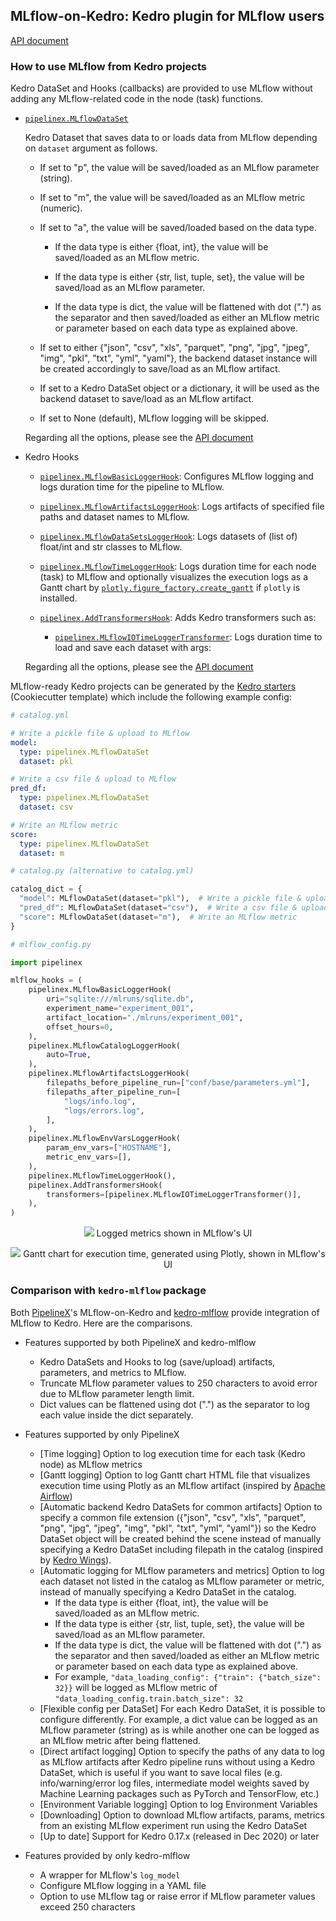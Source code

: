 ## MLflow-on-Kedro: Kedro plugin for MLflow users

[API document](https://pipelinex.readthedocs.io/en/latest/pipelinex.mlflow_on_kedro.html)

### How to use MLflow from Kedro projects

Kedro DataSet and Hooks (callbacks) are provided to use MLflow without adding any MLflow-related code in the node (task) functions.

- [`pipelinex.MLflowDataSet`](https://pipelinex.readthedocs.io/en/latest/pipelinex.mlflow_on_kedro.datasets.mlflow.html)
  
  Kedro Dataset that saves data to or loads data from MLflow depending on `dataset` argument as follows.

  - If set to "p", the value will be saved/loaded as an MLflow parameter (string).

  - If set to "m", the value will be saved/loaded as an MLflow metric (numeric).

  - If set to "a", the value will be saved/loaded based on the data type.

      - If the data type is either {float, int}, the value will be saved/loaded as an MLflow metric.

      - If the data type is either {str, list, tuple, set}, the value will be saved/load as an MLflow parameter.

      - If the data type is dict, the value will be flattened with dot (".") as the separator and then saved/loaded as either an MLflow metric or parameter based on each data type as explained above.

  - If set to either {"json", "csv", "xls", "parquet", "png", "jpg", "jpeg", "img", "pkl", "txt", "yml", "yaml"}, the backend dataset instance will be created accordingly to save/load as an MLflow artifact.

  - If set to a Kedro DataSet object or a dictionary, it will be used as the backend dataset to save/load as an MLflow artifact.

  - If set to None (default), MLflow logging will be skipped.

  Regarding all the options, please see the [API document](https://pipelinex.readthedocs.io/en/latest/pipelinex.mlflow_on_kedro.datasets.mlflow.html)

- Kedro Hooks 

  - [`pipelinex.MLflowBasicLoggerHook`](https://pipelinex.readthedocs.io/en/latest/pipelinex.mlflow_on_kedro.hooks.mlflow.html#module-pipelinex.mlflow_on_kedro.hooks.mlflow.mlflow_basic_logger): Configures MLflow logging and logs duration time for the pipeline to MLflow.

  - [`pipelinex.MLflowArtifactsLoggerHook`](https://pipelinex.readthedocs.io/en/latest/pipelinex.mlflow_on_kedro.hooks.mlflow.html#module-pipelinex.mlflow_on_kedro.hooks.mlflow.mlflow_artifacts_logger): Logs artifacts of specified file paths and dataset names to MLflow.
    
  - [`pipelinex.MLflowDataSetsLoggerHook`](https://pipelinex.readthedocs.io/en/latest/pipelinex.mlflow_on_kedro.hooks.mlflow.html#pipelinex.mlflow_on_kedro.hooks.mlflow.mlflow_datasets_logger.MLflowDataSetsLoggerHook): Logs datasets of (list of) float/int and str classes to MLflow.

  - [`pipelinex.MLflowTimeLoggerHook`](https://pipelinex.readthedocs.io/en/latest/pipelinex.mlflow_on_kedro.hooks.mlflow.html#pipelinex.mlflow_on_kedro.hooks.mlflow.mlflow_time_logger.MLflowTimeLoggerHook): Logs duration time for each node (task) to MLflow and optionally visualizes the execution logs as a Gantt chart by [`plotly.figure_factory.create_gantt`](https://plotly.github.io/plotly.py-docs/generated/plotly.figure_factory.create_gantt.html) if `plotly` is installed. 
  
  - [`pipelinex.AddTransformersHook`](https://pipelinex.readthedocs.io/en/latest/pipelinex.extras.hooks.html#pipelinex.extras.hooks.add_transformers.AddTransformersHook): Adds Kedro transformers such as:
    - [`pipelinex.MLflowIOTimeLoggerTransformer`](https://pipelinex.readthedocs.io/en/latest/pipelinex.mlflow_on_kedro.transformers.mlflow.html#pipelinex.mlflow_on_kedro.transformers.mlflow.mlflow_io_time_logger.MLflowIOTimeLoggerTransformer): Logs duration time to load and save each dataset with args:
  
  Regarding all the options, please see the [API document](https://pipelinex.readthedocs.io/en/latest/pipelinex.mlflow_on_kedro.hooks.mlflow.html)

MLflow-ready Kedro projects can be generated by the [Kedro starters](https://github.com/Minyus/kedro-starters-sklearn) (Cookiecutter template) which include the following example config:

```yaml
# catalog.yml

# Write a pickle file & upload to MLflow
model:
  type: pipelinex.MLflowDataSet
  dataset: pkl

# Write a csv file & upload to MLflow
pred_df: 
  type: pipelinex.MLflowDataSet
  dataset: csv

# Write an MLflow metric
score:
  type: pipelinex.MLflowDataSet
  dataset: m  
```

```python
# catalog.py (alternative to catalog.yml)

catalog_dict = {
  "model": MLflowDataSet(dataset="pkl"),  # Write a pickle file & upload to MLflow
  "pred_df": MLflowDataSet(dataset="csv"),  # Write a csv file & upload to MLflow
  "score": MLflowDataSet(dataset="m"),  # Write an MLflow metric
}
```

```python
# mlflow_config.py

import pipelinex

mlflow_hooks = (
    pipelinex.MLflowBasicLoggerHook(
        uri="sqlite:///mlruns/sqlite.db",
        experiment_name="experiment_001",
        artifact_location="./mlruns/experiment_001",
        offset_hours=0,
    ),
    pipelinex.MLflowCatalogLoggerHook(
        auto=True,
    ),
    pipelinex.MLflowArtifactsLoggerHook(
        filepaths_before_pipeline_run=["conf/base/parameters.yml"],
        filepaths_after_pipeline_run=[
            "logs/info.log",
            "logs/errors.log",
        ],
    ),
    pipelinex.MLflowEnvVarsLoggerHook(
        param_env_vars=["HOSTNAME"],
        metric_env_vars=[],
    ),
    pipelinex.MLflowTimeLoggerHook(),
    pipelinex.AddTransformersHook(
        transformers=[pipelinex.MLflowIOTimeLoggerTransformer()],
    ),
)
``` 

<p align="center">
<img src="https://raw.githubusercontent.com/Minyus/pipelinex/master/_doc_images/mlflow_ui_metrics.png">
Logged metrics shown in MLflow's UI
</p>

<p align="center">
<img src="https://raw.githubusercontent.com/Minyus/pipelinex/master/_doc_images/mlflow_ui_gantt.png">
Gantt chart for execution time, generated using Plotly, shown in MLflow's UI
</p>

### Comparison with `kedro-mlflow` package

Both [PipelineX](https://pipelinex.readthedocs.io/)'s MLflow-on-Kedro and [kedro-mlflow](https://kedro-mlflow.readthedocs.io/) provide integration of MLflow to Kedro. 
Here are the comparisons.

- Features supported by both PipelineX and kedro-mlflow
  - Kedro DataSets and Hooks to log (save/upload) artifacts, parameters, and metrics to MLflow.
  - Truncate MLflow parameter values to 250 characters to avoid error due to MLflow parameter length limit.
  - Dict values can be flattened using dot (".") as the separator to log each value inside the dict separately.

- Features supported by only PipelineX
  - [Time logging] Option to log execution time for each task (Kedro node) as MLflow metrics
  - [Gantt logging] Option to log Gantt chart HTML file that visualizes execution time using Plotly as an MLflow artifact (inspired by [Apache Airflow](https://airflow.apache.org/docs/apache-airflow/stable/ui.html#gantt-chart))
  - [Automatic backend Kedro DataSets for common artifacts] Option to specify a common file extension ({"json", "csv", "xls", "parquet", "png", "jpg", "jpeg", "img", "pkl", "txt", "yml", "yaml"}) so the Kedro DataSet object will be created behind the scene instead of manually specifying a Kedro DataSet including filepath in the catalog (inspired by [Kedro Wings](https://github.com/tamsanh/kedro-wings#default-datasets)).
  - [Automatic logging for MLflow parameters and metrics] Option to log each dataset not listed in the catalog as MLflow parameter or metric, instead of manually specifying a Kedro DataSet in the catalog.
    - If the data type is either {float, int}, the value will be saved/loaded 
    as an MLflow metric.
    - If the data type is either {str, list, tuple, set}, the value will be 
    saved/load as an MLflow parameter.
    - If the data type is dict, the value will be flattened with dot (".") as
    the separator and then saved/loaded as either an MLflow metric or parameter 
    based on each data type as explained above. 
    - For example, `"data_loading_config": {"train": {"batch_size": 32}}` will be logged as MLflow metric of `"data_loading_config.train.batch_size": 32`
  - [Flexible config per DataSet] For each Kedro DataSet, it is possible to configure differently. For example, a dict value can be logged as an MLflow parameter (string) as is while another one can be logged as an MLflow metric after being flattened.
  - [Direct artifact logging] Option to specify the paths of any data to log as MLflow artifacts after Kedro pipeline runs without using a Kedro DataSet, which is useful if you want to save local files (e.g. info/warning/error log files, intermediate model weights saved by Machine Learning packages such as PyTorch and TensorFlow, etc.) 
  - [Environment Variable logging] Option to log Environment Variables
  - [Downloading] Option to download MLflow artifacts, params, metrics from an existing MLflow experiment run using the Kedro DataSet
  - [Up to date] Support for Kedro 0.17.x (released in Dec 2020) or later 

- Features provided by only kedro-mlflow
  - A wrapper for MLflow's `log_model`
  - Configure MLflow logging in a YAML file
  - Option to use MLflow tag or raise error if MLflow parameter values exceed 250 characters


